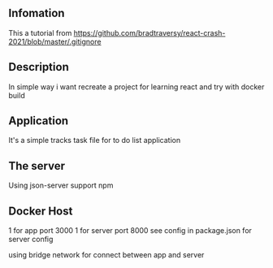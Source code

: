 ## Infomation

This a tutorial from https://github.com/bradtraversy/react-crash-2021/blob/master/.gitignore

## Description

In simple way i want recreate a project for learning react and try with docker build

## Application

It's a simple tracks task file for to do list application

## The server

Using json-server support npm

## Docker Host

1 for app port 3000
1 for server port 8000
see config in package.json for server config

using bridge network for connect between app and server
